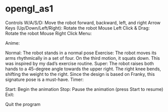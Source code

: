 # opengl_as1

Controls
W/A/S/D: Move the robot forward, backward, left, and right
Arrow Keys (Up/Down/Left/Right): Rotate the robot
Mouse Left Click & Drag: Rotate the robot
Mouse Right Click Menu:

Anime:

Normal: The robot stands in a normal pose
Exercise: The robot moves its arms rhythmically in a set of four. On the third motion, it squats down. This was inspired by my dad’s exercise routine.
Super: The robot raises both hands to a 45-degree angle towards the upper right. The right knee bends, shifting the weight to the right. Since the design is based on Franky, this signature pose is a must-have.
Timer:

Start: Begin the animation
Stop: Pause the animation (press Start to resume)
Exit:

Quit the program
